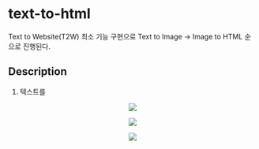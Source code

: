 # text-to-html
Text to Website(T2W) 최소 기능 구현으로 Text to Image -> Image to HTML 순으로 진행된다. 

## Description
1. 텍스트를 
<p align="center">
  <img src="https://github.com/seongjooKim1110/text-to-html/assets/49272721/7f1b4b45-6c87-43ef-8210-a755e1841e47">
</p>
<p align="center">
  <img src="https://github.com/seongjooKim1110/text-to-html/assets/49272721/77310f5f-b591-412c-ac97-5c270b626288">
</p>
<p align="center">
  <img src="https://github.com/seongjooKim1110/text-to-html/assets/49272721/6518a54e-8cda-4798-bc8f-7c8cb899c5de">
</p>
